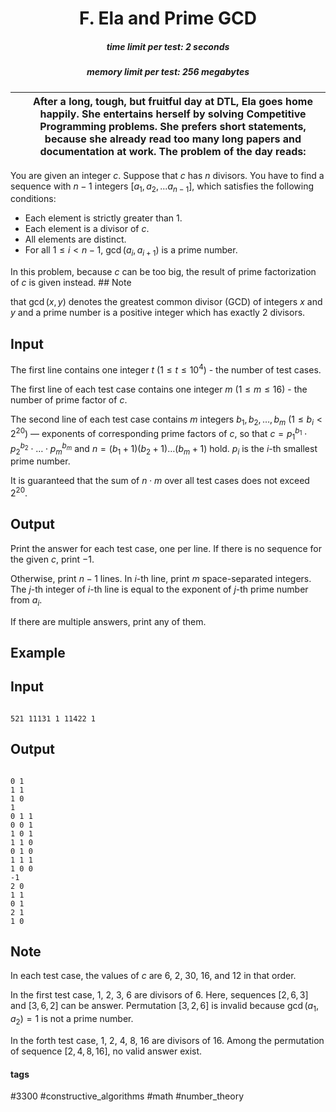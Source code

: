 <h1 style='text-align: center;'> F. Ela and Prime GCD</h1>

<h5 style='text-align: center;'>time limit per test: 2 seconds</h5>
<h5 style='text-align: center;'>memory limit per test: 256 megabytes</h5>



|  | After a long, tough, but fruitful day at DTL, Ela goes home happily. She entertains herself by solving Competitive Programming problems. She prefers short statements, because she already read too many long papers and documentation at work. The problem of the day reads: |
| --- | --- |



You are given an integer $c$. Suppose that $c$ has $n$ divisors. You have to find a sequence with $n - 1$ integers $[a_1, a_2, ... a_{n - 1}]$, which satisfies the following conditions:

* Each element is strictly greater than $1$.
* Each element is a divisor of $c$.
* All elements are distinct.
* For all $1 \le i < n - 1$, $\gcd(a_i, a_{i + 1})$ is a prime number.

In this problem, because $c$ can be too big, the result of prime factorization of $c$ is given instead. ## Note

 that $\gcd(x, y)$ denotes the greatest common divisor (GCD) of integers $x$ and $y$ and a prime number is a positive integer which has exactly $2$ divisors.

## Input

The first line contains one integer $t$ ($1 \le t \le 10^4$) - the number of test cases.

The first line of each test case contains one integer $m$ ($1 \le m \le 16$) - the number of prime factor of $c$.

The second line of each test case contains $m$ integers $b_1, b_2, \ldots, b_m$ ($1 \le b_i < 2^{20}$) — exponents of corresponding prime factors of $c$, so that $c = p_1^{b_1} \cdot p_2^{b_2} \cdot \ldots \cdot p_m^{b_m}$ and $n = (b_1 + 1)(b_2 + 1) \ldots (b_m + 1)$ hold. $p_i$ is the $i$-th smallest prime number.

It is guaranteed that the sum of $n \cdot m$ over all test cases does not exceed $2^{20}$.

## Output

Print the answer for each test case, one per line. If there is no sequence for the given $c$, print $-1$.

Otherwise, print $n - 1$ lines. In $i$-th line, print $m$ space-separated integers. The $j$-th integer of $i$-th line is equal to the exponent of $j$-th prime number from $a_i$.

If there are multiple answers, print any of them.

## Example

## Input


```

521 11131 1 11422 1
```
## Output


```

0 1 
1 1 
1 0 
1 
0 1 1 
0 0 1 
1 0 1 
1 1 0 
0 1 0 
1 1 1 
1 0 0 
-1
2 0 
1 1 
0 1 
2 1 
1 0 

```
## Note

In each test case, the values of $c$ are $6$, $2$, $30$, $16$, and $12$ in that order.

In the first test case, $1$, $2$, $3$, $6$ are divisors of $6$. Here, sequences $[2, 6, 3]$ and $[3, 6, 2]$ can be answer. Permutation $[3, 2, 6]$ is invalid because $\gcd(a_1, a_2) = 1$ is not a prime number.

In the forth test case, $1$, $2$, $4$, $8$, $16$ are divisors of $16$. Among the permutation of sequence $[2, 4, 8, 16]$, no valid answer exist.



#### tags 

#3300 #constructive_algorithms #math #number_theory 